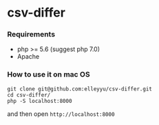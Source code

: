 # csv-differ


### Requirements

* php >= 5.6 (suggest php 7.0)
* Apache


### How to use it on mac OS

```
git clone git@github.com:elleyyu/csv-differ.git
cd csv-differ/
php -S localhost:8000
```

and then open `http://localhost:8000`
